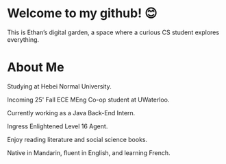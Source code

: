 # Welcome to my github! 😊

This is Ethan’s digital garden, a space where a curious CS student explores everything.

# About Me

Studying at Hebei Normal University.

Incoming 25' Fall ECE MEng Co-op student at UWaterloo.

Currently working as a Java Back-End Intern.

Ingress Enlightened Level 16 Agent.

Enjoy reading literature and social science books.

Native in Mandarin, fluent in English, and learning French.
